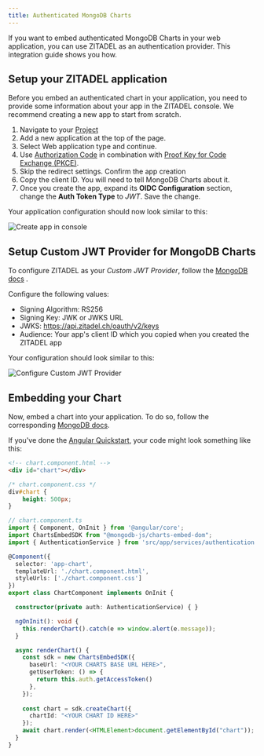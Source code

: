 ```yaml
---
title: Authenticated MongoDB Charts
---
```


If you want to embed authenticated MongoDB Charts in your web application, you can use ZITADEL as an authentication provider.
This integration guide shows you how.

## Setup your ZITADEL application

Before you embed an authenticated chart in your application, you need to provide some information about your app in the ZITADEL console.
We recommend creating a new app to start from scratch.

1. Navigate to your [Project](https://console.zitadel.ch/projects)
1. Add a new application at the top of the page.
1. Select Web application type and continue.
1. Use [Authorization Code](../../apis/openidoauth/grant-types#authorization-code) in combination with [Proof Key for Code Exchange (PKCE)](../../apis/openidoauth/grant-types#proof-key-for-code-exchange).
1. Skip the redirect settings. Confirm the app creation
1. Copy the client ID. You will need to tell MongoDB Charts about it.
1. Once you create the app, expand its **OIDC Configuration** section, change the **Auth Token Type** to _JWT_. Save the change.

Your application configuration should now look similar to this:

![Create app in console](/img/integrations/mongodb-charts-app-create-light.png)

## Setup Custom JWT Provider for MongoDB Charts

To configure ZITADEL as your _Custom JWT Provider_, follow the [MongoDB docs](https://docs.mongodb.com/charts/configure-auth-providers/) .

Configure the following values:
- Signing Algorithm: RS256
- Signing Key: JWK or JWKS URL
- JWKS: https://api.zitadel.ch/oauth/v2/keys
- Audience: Your app's client ID which you copied when you created the ZITADEL app

Your configuration should look similar to this:

![Configure Custom JWT Provider](/img/integrations/mongodb-charts-auth-provider-light.png)

## Embedding your Chart

Now, embed a chart into your application.
To do so, follow the corresponding [MongoDB docs](https://docs.mongodb.com/charts/saas/embed-chart-jwt-auth/).

If you've done the [Angular Quickstart](../../quickstarts/login/angular.md), your code might look something like this:

```html
<!-- chart.component.html -->
<div id="chart"></div>
```

```css
/* chart.component.css */
div#chart {
    height: 500px;
}
```

```ts
// chart.component.ts
import { Component, OnInit } from '@angular/core';
import ChartsEmbedSDK from "@mongodb-js/charts-embed-dom";
import { AuthenticationService } from 'src/app/services/authentication.service';

@Component({
  selector: 'app-chart',
  templateUrl: './chart.component.html',
  styleUrls: ['./chart.component.css']
})
export class ChartComponent implements OnInit {

  constructor(private auth: AuthenticationService) { }

  ngOnInit(): void {
    this.renderChart().catch(e => window.alert(e.message));    
  }

  async renderChart() {
    const sdk = new ChartsEmbedSDK({
      baseUrl: "<YOUR CHARTS BASE URL HERE>",
      getUserToken: () => {
        return this.auth.getAccessToken()
      },
    });
  
    const chart = sdk.createChart({
      chartId: "<YOUR CHART ID HERE>"
    });
    await chart.render(<HTMLElement>document.getElementById("chart"));
  }  
}
```
